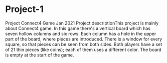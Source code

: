 # Project-1
 Project  Connect4 Game Jan 2021  Project descriptionThis project is mainly about Connect4 game. In this game there's a vertical board which has seven hollow columns and six rows. Each column has a hole in the upper part of the board, where pieces are introduced. There is a window for every square, so that pieces can be seen from both sides. Both players have a set of 21 thin pieces (like coins); each of them uses a different color. The board is empty at the start of the game.
